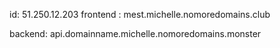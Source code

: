 id: 51.250.12.203
frontend : mest.michelle.nomoredomains.club

backend: api.domainname.michelle.nomoredomains.monster